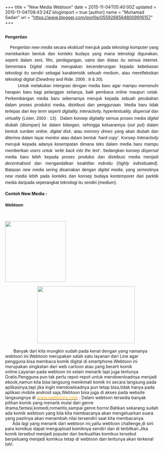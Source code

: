 +++
title = "New Media Webtoon"
date = 2015-11-04T05:40:00Z
updated = 2015-11-04T08:43:24Z
blogimport = true 
[author]
	name = "Muhamad Sadan"
	uri = "https://www.blogger.com/profile/05592685648009916157"
+++

<div style="text-align: justify;">&nbsp; <br /><span style="font-family: &quot;arial&quot; , &quot;helvetica&quot; , sans-serif;"><b>Pengertian</b></span><br /><span style="font-family: &quot;arial&quot; , &quot;helvetica&quot; , sans-serif;"><b><br /></b></span></div><div style="text-align: justify;"><span style="font-family: &quot;arial&quot; , &quot;helvetica&quot; , sans-serif;"><span style="font-family: &quot;arial&quot; , &quot;helvetica&quot; , sans-serif;"><span style="line-height: 150%;">&nbsp; &nbsp; Pengertian </span><i style="line-height: 150%;">new media </i><span style="line-height: 150%;">secara eksklusif merujuk pada teknologi komputer yang menekankan bentuk dan konteks budaya yang mana teknologi digunakan, seperti dalam seni, film, perdagangan, sains dan diatas itu semua internet. Sementara D</span><i style="line-height: 150%;">igital media </i><span style="line-height: 150%;">merupakan kecenderungan kepada kebebasan teknologi itu sendiri sebagai karakteristik sebuah medium, atau merefleksikan teknologi digital (Dewdney and Ride. 2006 : 8 &amp; 20).</span></span></span></div><div style="text-align: justify;"><span style="font-family: &quot;arial&quot; , &quot;helvetica&quot; , sans-serif;"><span style="font-family: &quot;arial&quot; , &quot;helvetica&quot; , sans-serif;">&nbsp;&nbsp;&nbsp;&nbsp;&nbsp;&nbsp; </span><span style="line-height: 150%;">Untuk melakukan intergrasi dengan media baru agar mampu memenuhi harapan baru bagi pelanggan setianya, baik pembaca online maupun cetak. Perkembangan media baru sebenarnya merujuk kepada sebuah perubahan dalam proses produksi media, distribusi dan penggunaan. Media baru tidak terlepas dari <i>key term </i>seperti <i>digitality, interactivity, hypertextuality, dispersal </i>dan <i>virtuality </i>(Lister, 2003 : 13).</span><span style="font-size: 12pt; line-height: 150%;"> </span><span style="line-height: 150%;">&nbsp;Dalam konsep <i>digitality </i>semua proses media <i>digital </i>diubah (disimpan) ke dalam bilangan, sehingga keluarannya (<i>out put</i>) dalam bentuk sumber <i>online</i>, <i>digital disk</i>, atau <i>memory drives </i>yang akan diubah dan diterima dalam layar monitor atau dalam bentuk <i>‘hard copy’</i>. Konsep <i>Interactivity </i>merujuk kepada adanya kesempatan dimana teks dalam media baru mampu memberikan <i>users </i>untuk <i>‘write back into the text’</i>. Sedangkan konsep <i>dispersal </i>media baru lebih kepada proses produksi dan distribusi media menjadi <i>decentralised </i>dan mengandalkan keaktifan individu (<i>highly individuated</i>). Batasan <i>new media </i>sering disamakan dengan <i>digital media</i>, yang semestinya <i>new media </i>lebih pada konteks dan konsep budaya kontemporer dari parktik media daripada seperangkat teknologi itu sendiri (medium).</span></span><br /><br /><b>Contoh New Media :</b><br /><b><br /></b></div><div style="text-align: justify;"></div><div style="text-align: justify;"><span style="font-family: &quot;arial&quot; , &quot;helvetica&quot; , sans-serif;"><span style="line-height: 24px;"><b>Webtoon</b></span></span><br /><span style="font-family: &quot;arial&quot; , &quot;helvetica&quot; , sans-serif;"><span style="line-height: 24px;"><b><br /></b></span></span><br /><div class="separator" style="clear: both; text-align: left;"><a href="http://1.bp.blogspot.com/-_brd0stfpZY/VjoMW_T0Z7I/AAAAAAAAALM/LPhqbVsnJA0/s1600/webtoon.jpg" imageanchor="1" style="clear: left; float: left; margin-bottom: 1em; margin-right: 1em; text-align: center;"><img border="0" height="200" src="http://1.bp.blogspot.com/-_brd0stfpZY/VjoMW_T0Z7I/AAAAAAAAALM/LPhqbVsnJA0/s200/webtoon.jpg" width="200" /></a></div><div style="margin-left: 1em; margin-right: 1em; text-align: center;"><a href="http://1.bp.blogspot.com/-4hSJksyt_m8/VjoMXKpzDKI/AAAAAAAAALQ/1szEx6JwUMM/s1600/webtoon2.jpg" imageanchor="1" style="margin-left: 1em; margin-right: 1em;"></a><a href="http://1.bp.blogspot.com/-4hSJksyt_m8/VjoMXKpzDKI/AAAAAAAAALQ/1szEx6JwUMM/s1600/webtoon2.jpg" imageanchor="1" style="margin-left: 1em; margin-right: 1em;"><img border="0" height="187" src="http://1.bp.blogspot.com/-4hSJksyt_m8/VjoMXKpzDKI/AAAAAAAAALQ/1szEx6JwUMM/s320/webtoon2.jpg" width="320" /></a></div><br /><div class="separator" style="clear: both; text-align: left;">&nbsp; &nbsp; &nbsp; &nbsp;Banyak dari kita mungkin sudah pada kenal dengan yang namanya webtoon ini.Webtoon merupakan salah satu layanan dari Line agar pengguna bisa membaca komik digital di smartphone.Webtoon ini merupakan singkatan dari web cartoon atau yang berarti komik online.Layanan pada webtoon ini selain menarik tapi juga tentunya Gratis.Pengguna pun tak perlu repot-repot untuk mendownloadnya menjadi ebook,namun kita bisa langsung menikmati komik ini secara langsung pada aplikasinya,tapi jika ingin mendowloadnya pun tetap bisa,tidak hanya pada aplikasi mobile android saja,Webtoon bisa juga di akses pada website langsungnya di&nbsp;<span style="color: orange;"><a href="http://www.webtoons.com/"><span style="color: orange;">www.webtoons.com</span></a>&nbsp;</span>. Dalam webtoon tersedia banyak pilihan komik yang menarik mulai dari genre drama,fantasi,komedi,romantis,sampai genre horror.Bahkan sekarang sudah ada komik webtoon yang bila kita membacanya akan mengeluarkan suara yang pastinya akan menambah nilai tersendiri saat kita membacanya.</div><div class="separator" style="clear: both; text-align: left;">&nbsp; &nbsp; &nbsp; Ada lagi yang menarik dari webtoon ini,yaitu webtoon challenge,di sini para komikus dapat mengupload komiknya sendiri dan di terbitkan.Jika komik tersebut menjadi populer dan berkualitas komikus tersebut berpeluang menjadi komikus tetap di webtoon dan tentunya akan terkenal loh!.</div><div class="separator" style="clear: both; text-align: left;"><br /></div><h2 style="background-color: white; box-sizing: border-box; font-family: 'Open Sans', sans-serif; font-stretch: normal; margin-bottom: 10px; margin-top: 20px; text-align: start;"></h2><span style="font-family: &quot;arial&quot; , &quot;helvetica&quot; , sans-serif;"><span style="line-height: 24px;"><b><br /></b></span></span><span style="font-family: &quot;arial&quot; , &quot;helvetica&quot; , sans-serif;"><span style="font-family: &quot;arial&quot; , &quot;helvetica&quot; , sans-serif; line-height: 150%;"><b><br /></b></span></span><span style="font-family: &quot;arial&quot; , &quot;helvetica&quot; , sans-serif;"><span style="font-family: &quot;arial&quot; , &quot;helvetica&quot; , sans-serif; line-height: 150%;"><b><br /></b></span></span></div><div style="text-align: justify;"></div><div style="text-align: justify;"><span style="font-family: &quot;arial&quot; , &quot;helvetica&quot; , sans-serif;"><span style="line-height: 150%;"><b><span style="font-family: &quot;arial&quot; , &quot;helvetica&quot; , sans-serif;">&nbsp;</span></b> </span></span></div>
